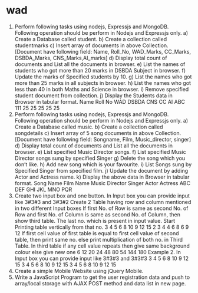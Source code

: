 # wad
1) Perform following tasks using nodejs, Expressjs and MongoDB.
Following operation should be perform in Nodejs and Expressjs
only.
a) Create a Database called student.
b) Create a collection called studentmarks
c) Insert array of documents in above Collection. [Document have
following field:
Name, Roll_No, WAD_Marks, CC_Marks, DSBDA_Marks,
CNS_Marks,AI_marks]
d) Display total count of documents and List all the documents in
browser.
e) List the names of students who got more than 20 marks in
DSBDA Subject in browser.
f) Update the marks of Specified students by 10.
g) List the names who got more than 25 marks in all subjects in
browser.
h) List the names who got less than 40 in both Maths and Science
in browser.
i) Remove specified student document from collection.
j) Display the Students data in Browser in tabular format.
Name Roll No WAD DSBDA CNS CC AI
ABC 111 25 25 25 25 25
2) Perform following tasks using nodejs, Expressjs and MongoDB.
Following operation should be perform in Nodejs and Expressjs
only.
a) Create a Database called music.
b) Create a collection called songdetails
c) Insert array of 5 song documents in above Collection.
[Document have following field:
Songname, Film, Music_director, singer]
d) Display total count of documents and List all the documents in
browser.
e) List specified Music Director songs.
f) List specified Music Director songs sung by specified Singer
g) Delete the song which you don’t like.
h) Add new song which is your favourite.
i) List Songs sung by Specified Singer from specified film.
j) Update the document by adding Actor and Actress name.
k) Display the above data in Browser in tabular format.
Song Name Film
Name
Music
Director
Singer Actor Actress
ABC DEF GHI JKL MNO PQR
3) Create two input box and one button. In Input box you can provide input
like 3#3#3 and 3#3#2
Create 2 Table having row and column mentioned in two different Input boxes
If first No. of Row is same as second No. of Row and first No. of Column is same
as second No. of Column, then show third table.
The last no. which is present in input value.
Start Printing table vertically from that no.
3 4 5
6 8 10
9 12 15
2 3 4
4 6 8
6 9 12
If first cell value of first table is equal to first cell value of second table, then print
same no. else print multiplication of both no. in Third Table.
In third table if any cell value repeats then give same background colour else give
new one
6 12 20
24 48 80
54 144 180
Example 2. In Input box you can provide input like 3#3#3 and 3#3#3
3 4 5
6 8 10
9 12 15
3 4 5
6 8 10
9 12 15
3 4 5
6 8 10
9 12 15
4) Create a simple Mobile Website using jQuery Mobile.
5) Write a JavaScript Program to get the user registration data and push to
array/local storage with AJAX POST method and data list in new page.
